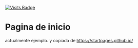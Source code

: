 [![Visits Badge](https://badges.pufler.dev/visits/pcoloc/pcoloc)](https://badges.pufler.dev)
# Pagina de inicio
actualmente ejemplo. y copiada de https://startpages.github.io/
